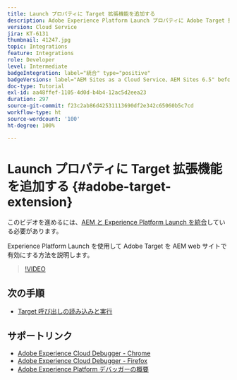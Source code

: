 ```yaml
---
title: Launch プロパティに Target 拡張機能を追加する
description: Adobe Experience Platform Launch プロパティに Adobe Target 拡張機能を追加する方法を説明します。
version: Cloud Service
jira: KT-6131
thumbnail: 41247.jpg
topic: Integrations
feature: Integrations
role: Developer
level: Intermediate
badgeIntegration: label="統合" type="positive"
badgeVersions: label="AEM Sites as a Cloud Service、AEM Sites 6.5" before-title="false"
doc-type: Tutorial
exl-id: aa48ffef-1105-4d0d-b4b4-12ac5d2eea23
duration: 297
source-git-commit: f23c2ab86d42531113690df2e342c65060b5c7cd
workflow-type: ht
source-wordcount: '100'
ht-degree: 100%

---
```


# Launch プロパティに Target 拡張機能を追加する {#adobe-target-extension}

このビデオを進めるには、[AEM と Experience Platform Launch を統合](../experience-platform/data-collection/tags/overview.md)している必要があります。

Experience Platform Launch を使用して Adobe Target を AEM web サイトで有効にする方法を説明します。

>[!VIDEO](https://video.tv.adobe.com/v/41247?quality=12&learn=on)

## 次の手順

+ [Target 呼び出しの読み込みと実行](./load-and-fire-target.md)

## サポートリンク

+ [Adobe Experience Cloud Debugger - Chrome](https://chrome.google.com/webstore/detail/adobe-experience-platform/bfnnokhpnncpkdmbokanobigaccjkpob)
+ [Adobe Experience Cloud Debugger - Firefox](https://addons.mozilla.org/en-US/firefox/addon/adobe-experience-platform-dbg/)
+ [Adobe Experience Platform デバッガーの概要](https://experienceleague.adobe.com/docs/platform-learn/data-collection/debugger/overview.html?lang=ja)
